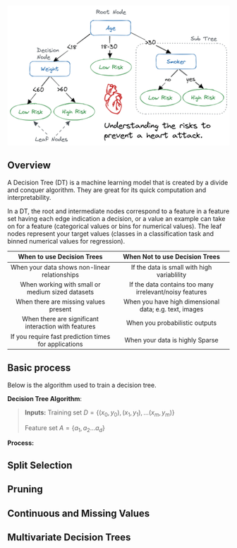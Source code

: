 ![Decision Tree](img/Decision%20Trees/img_01.avif)


## Overview
A Decision Tree (DT) is a machine learning model that is created by a divide and conquer algorithm.  They are great for its quick computation and interpretability.

In a DT, the root and intermediate nodes correspond to a feature in a feature set having each edge indication a decision, or a value an example can take on for a feature (categorical values or bins for numerical values). The leaf nodes represent your target values (classes in a classification task and binned numerical values for regression). 

|              When to use Decision Trees               |             When Not to use Decision Trees              |
| :---------------------------------------------------: | :-----------------------------------------------------: |
|     When your data shows non-linear relationships     |       If the data is small with high variablility       |
|   When working with small or medium sized datasets    | If the data contains too many irrelevant/noisy features |
|         When there are missing values present         | When you have high dimensional data; e.g. text, images  |
| When there are significant interaction with features  |             When you probabilistic outputs              |
| If you require fast prediction times for applications |             When your data is highly Sparse             |

## Basic process
Below is the algorithm used to train a decision tree.

__Decision Tree Algorithm__: 

> __Inputs:__
> Training set $D = \{ (x_{0}, y_{0}), (x_{1}, y_{1}), \ldots (x_{m}, y_{m}) \}$ 
> 
> Feature set $A = \{ a_{1}, a_{2}  \ldots a_{d} \}$
> 
__Process:__



## Split Selection
## Pruning
## Continuous and Missing Values
## Multivariate Decision Trees
